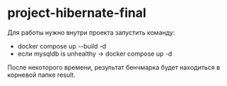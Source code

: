 # project-hibernate-final

Для работы нужно внутри проекта запустить команду: 
- docker compose up --build -d
- если mysqldb is unhealthy -> docker compose up -d

После некоторого времени, результат бенчмарка будет находиться в корневой папке result. 